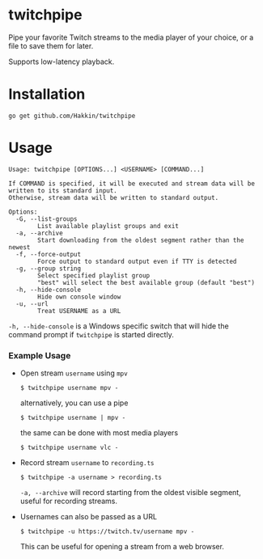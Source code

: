# twitchpipe
Pipe your favorite Twitch streams to the media player of your choice, or a file to save them for later.

Supports low-latency playback.

# Installation
```
go get github.com/Hakkin/twitchpipe
```

# Usage
```
Usage: twitchpipe [OPTIONS...] <USERNAME> [COMMAND...]

If COMMAND is specified, it will be executed and stream data will be
written to its standard input.
Otherwise, stream data will be written to standard output.

Options:
  -G, --list-groups
        List available playlist groups and exit
  -a, --archive
        Start downloading from the oldest segment rather than the newest
  -f, --force-output
        Force output to standard output even if TTY is detected
  -g, --group string
        Select specified playlist group
        "best" will select the best available group (default "best")
  -h, --hide-console
        Hide own console window
  -u, --url
        Treat USERNAME as a URL
```
`-h, --hide-console` is  a Windows specific switch that will hide the command prompt if `twitchpipe` is started directly.

### Example Usage
* Open stream `username` using `mpv`
  ```
  $ twitchpipe username mpv -
  ```
  
  alternatively, you can use a pipe
  
  ```
  $ twitchpipe username | mpv -
  ```
  
  the same can be done with most media players
  
  ```
  $ twitchpipe username vlc -
  ```
* Record stream `username` to `recording.ts`
  ```
  $ twitchpipe -a username > recording.ts
  ```
  `-a, --archive` will record starting from the oldest visible segment, useful for recording streams.
* Usernames can also be passed as a URL
  ```
  $ twitchpipe -u https://twitch.tv/username mpv -
  ```
  This can be useful for opening a stream from a web browser.